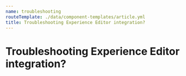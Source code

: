```yaml
---
name: troubleshooting
routeTemplate: ./data/component-templates/article.yml
title: Troubleshooting Experience Editor integration?
---
```

# Troubleshooting Experience Editor integration?